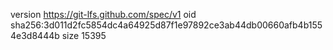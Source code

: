 version https://git-lfs.github.com/spec/v1
oid sha256:3d011d2fc5854dc4a64925d87f1e97892ce3ab44db00660afb4b1554e3d8444b
size 15395
